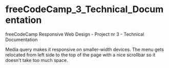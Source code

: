 # freeCodeCamp_3_Technical_Documentation
freeCodeCamp Responsive Web Design - Project nr 3 - Technical Documentation

Media query makes it responsive on smaller-width devices. The menu gets relocated from left side to the top of the page with a nice scrollbar so it doesn't take too much space.
